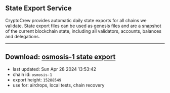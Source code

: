 ## State Export Service
CryptoCrew provides automatic daily state exports for all chains we validate. State export files can be used as genesis files and are a snapshot of the current blockchain state, including all validators, accounts, balances and delegations.

---
**Download: [osmosis-1 state export](https://dl-eu2.ccvalidators.com/SERVICE/osmosis/osmosis-1_export_15288549.json)**
---

- last updated: Sun Apr 28 2024 13:53:42
- chain id: `osmosis-1`
- export height: `15288549`
- use for: airdrops, local tests, chain recovery
